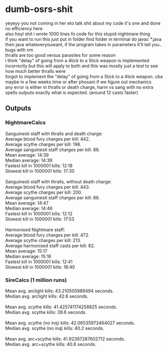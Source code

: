 # dumb-osrs-shit
yeyeyy
you not coming in her eto talk shit about my code it's one and done no efficiency here </br>
also hoyl shit i wrote 1000 lines fo code for this stupid nightmare thing </br>
if you want to run this just put in folder find folder in terminal do javac *.java then java whateveryouwant, if the program takes in parameters it'll tell you..</br>
bugs with nm</br>
thralls are too good versus parasites for some reason </br>
i think "delay" of going from a 4tick to a 5tick weapon is implemented incorrectly but this will apply to both and this was mostly just a test to see how much better thralls were</br>
forgot to implement the "delay" of going from a 5tick to a 4tick weapon. cba maybe in a few weeks time or after phosani if we figure out mechanics</br>
any error is either in thralls or death charge, harm vs sang with no extra spells outputs exactly what is expected. (around 12 casts faster) </br>



## Outputs
### NightmareCalcs
Sanguinesti staff with thralls and death charge: </br>
Average blood fury charges per kill: 442. </br>
Average scythe charges per kill: 198. </br>
Average sanguinesti staff charges per kill: 88. </br>
Mean average: 			14:39 </br>
Median average: 		14:39 </br>
Fastest kill in 1000001 kills: 	12:18</br>
Slowest kill in 1000001 kills: 	17:30</br>
</br>
Sanguinesti staff with thralls, without death charge: </br>
Average blood fury charges per kill: 443.</br>
Average scythe charges per kill: 200.</br>
Average sanguinesti staff charges per kill: 88.</br>
Mean average: 			14:47</br>
Median average: 		14:46</br>
Fastest kill in 1000001 kills: 	12:12</br>
Slowest kill in 1000001 kills: 	17:53</br>
</br>
Harmonised Nightmare staff: </br>
Average blood fury charges per kill: 472. </br>
Average scythe charges per kill: 213. </br>
Average harmonised staff casts per kill: 82. </br>
Mean average: 			15:17 </br>
Median average: 		15:16 </br>
Fastest kill in 1000001 kills: 	12:41 </br>
Slowest kill in 1000001 kills: 	18:40 </br>

### SireCalcs (1 million runs)
Mean avg. arclight kills: 		43.210505989494 seconds. </br>
Median avg. arclight kills: 		42.6 seconds. </br>
</br>
Mean avg. scythe kills: 		41.425741174258825 seconds. </br>
Median avg. scythe kills: 		39.6 seconds. </br>
</br>
Mean avg. scythe (no inq) kills: 	42.06535973464027 seconds. </br>
Median avg. scythe (no inq) kills: 	40.2 seconds. </br>
</br>
Mean avg. arc+scythe kills: 		41.92397287602712 seconds. </br>
Median avg. arc+scythe kills: 		40.8 seconds. </br>

